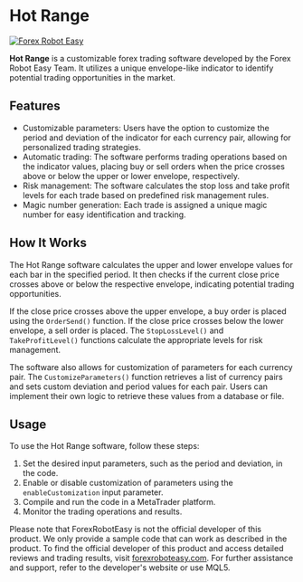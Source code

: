 # Hot Range

[![Forex Robot Easy](https://forexroboteasy.com/forex-robot-review/hot-range-forex-software-review-unique-envelope-like-indicator/)](https://forexroboteasy.com/forex-robot-review/hot-range-forex-software-review-unique-envelope-like-indicator/)

**Hot Range** is a customizable forex trading software developed by the Forex Robot Easy Team. It utilizes a unique envelope-like indicator to identify potential trading opportunities in the market.

## Features
- Customizable parameters: Users have the option to customize the period and deviation of the indicator for each currency pair, allowing for personalized trading strategies.
- Automatic trading: The software performs trading operations based on the indicator values, placing buy or sell orders when the price crosses above or below the upper or lower envelope, respectively.
- Risk management: The software calculates the stop loss and take profit levels for each trade based on predefined risk management rules.
- Magic number generation: Each trade is assigned a unique magic number for easy identification and tracking.

## How It Works
The Hot Range software calculates the upper and lower envelope values for each bar in the specified period. It then checks if the current close price crosses above or below the respective envelope, indicating potential trading opportunities.

If the close price crosses above the upper envelope, a buy order is placed using the `OrderSend()` function. If the close price crosses below the lower envelope, a sell order is placed. The `StopLossLevel()` and `TakeProfitLevel()` functions calculate the appropriate levels for risk management.

The software also allows for customization of parameters for each currency pair. The `CustomizeParameters()` function retrieves a list of currency pairs and sets custom deviation and period values for each pair. Users can implement their own logic to retrieve these values from a database or file.

## Usage
To use the Hot Range software, follow these steps:
1. Set the desired input parameters, such as the period and deviation, in the code.
2. Enable or disable customization of parameters using the `enableCustomization` input parameter.
3. Compile and run the code in a MetaTrader platform.
4. Monitor the trading operations and results.

Please note that ForexRobotEasy is not the official developer of this product. We only provide a sample code that can work as described in the product. To find the official developer of this product and access detailed reviews and trading results, visit [forexroboteasy.com](https://forexroboteasy.com/forex-robot-review/hot-range-forex-software-review-unique-envelope-like-indicator/). For further assistance and support, refer to the developer's website or use MQL5.
